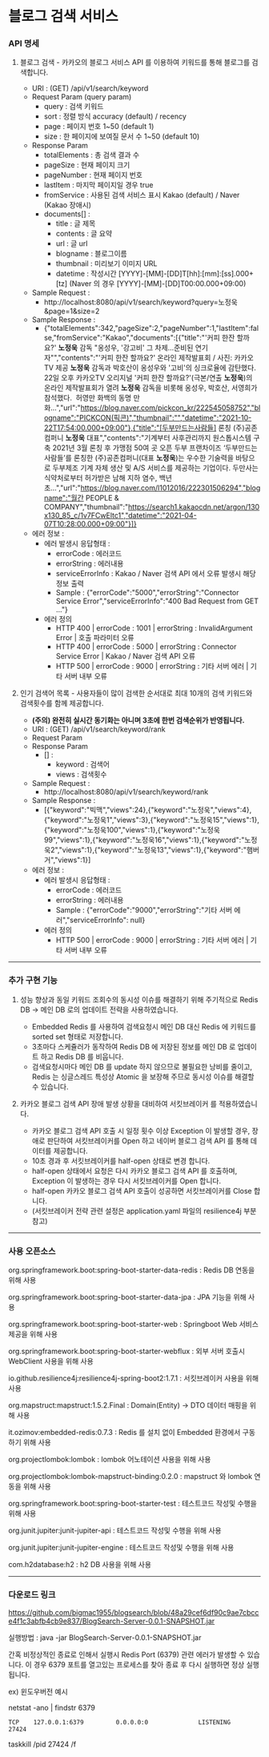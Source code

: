 # 블로그 검색 서비스

### API 명세
1. 블로그 검색 - 카카오의 블로그 서비스 API 를 이용하여 키워드를 통해 블로그를 검색합니다.
   * URI : (GET) /api/v1/search/keyword
   * Request Param (query param)
     * query : 검색 키워드
     * sort : 정렬 방식 accuracy (default) / recency
     * page : 페이지 번호 1~50 (default 1)
     * size : 한 페이지에 보여질 문서 수 1~50 (default 10)
   * Response Param
      * totalElements : 총 검색 결과 수
      * pageSize : 현재 페이지 크기
      * pageNumber : 현재 페이지 번호
      * lastItem : 마지막 페이지일 경우 true
      * fromService : 사용된 검색 서비스 표시 Kakao (default) / Naver (Kakao 장애시)
      * documents[] :
        * title : 글 제목
        * contents : 글 요약
        * url : 글 url
        * blogname : 블로그이름
        * thumbnail : 미리보기 이미지 URL
        * datetime : 작성시간 [YYYY]-[MM]-[DD]T[hh]:[mm]:[ss].000+[tz] (Naver 의 경우 [YYYY]-[MM]-[DD]T00:00.000+09:00)
   * Sample Request :
     * http://localhost:8080/api/v1/search/keyword?query=노정욱&page=1&size=2
   * Sample Response : 
     * {"totalElements":342,"pageSize":2,"pageNumber":1,"lastItem":false,"fromService":"Kakao","documents":[{"title":"&#39;커피 한잔 할까요?&#39; <b>노정욱</b> 감독 &#34;옹성우, &#39;강고비&#39; 그 차제…준비된 연기자&#34;","contents":"&#39;커피 한잔 할까요?&#39; 온라인 제작발표회 / 사진: 카카오TV 제공 <b>노정욱</b> 감독과 박호산이 옹성우와 &#39;고비&#39;의 싱크로율에 감탄했다. ​ 22일 오후 카카오TV 오리지널 &#39;커피 한잔 할까요?&#39;(극본/연출 <b>노정욱</b>)의 온라인 제작발표회가 열려 <b>노정욱</b> 감독을 비롯해 옹성우, 박호산, 서영희가 참석했다. ​ 허영만 화백의 동명 만화...","url":"https://blog.naver.com/pickcon_kr/222545058752","blogname":"PICKCON(픽콘)","thumbnail":"","datetime":"2021-10-22T17:54:00.000+09:00"},{"title":"[두부만드는사람들] 론칭 (주)공존컴퍼니 <b>노정욱</b> 대표","contents":"기계부터 사후관리까지 원스톱시스템 구축 2021년 3월 론칭 후 가맹점 50여 곳 오픈 ​ 두부 프랜차이즈 ‘두부만드는사람들’를 론칭한 (주)공존컴퍼니(대표 <b>노정욱</b>)는 우수한 기술력을 바탕으로 두부제조 기계 자체 생산 및 A/S 서비스를 제공하는 기업이다. 두만사는 식약처로부터 허가받은 남해 지하 염수, 백년초...","url":"https://blog.naver.com/l1012016/222301506294","blogname":"월간 PEOPLE & COMPANY","thumbnail":"https://search1.kakaocdn.net/argon/130x130_85_c/1v7FCwEltc1","datetime":"2021-04-07T10:28:00.000+09:00"}]}
   * 에러 정보 : 
     * 에러 발생시 응답형태 :  
       * errorCode : 에러코드
       * errorString : 에러내용
       * serviceErrorInfo : Kakao / Naver 검색 API 에서 오류 발생시 해당 정보 출력
       * Sample : {"errorCode":"5000","errorString":"Connector Service Error","serviceErrorInfo":"400 Bad Request from GET ..."}
     * 에러 정의
       * HTTP 400 | errorCode : 1001 | errorString : InvalidArgument Error | 호출 파라미터 오류
       * HTTP 400 | errorCode : 5000 | errorString : Connector Service Error | Kakao / Naver 검색 API 오류
       * HTTP 500 | errorCode : 9000 | errorString : 기타 서버 에러 | 기타 서버 내부 오류

2. 인기 검색어 목록 - 사용자들이 많이 검색한 순서대로 최대 10개의 검색 키워드와 검색횟수를 함께 제공합니다.
   * **(주의) 완전히 실시간 동기화는 아니며 3초에 한번 검색순위가 반영됩니다.**
   * URI : (GET) /api/v1/search/keyword/rank
   * Request Param
   * Response Param
      * [] :
         * keyword : 검색어
         * views : 검색횟수
   * Sample Request :
     * http://localhost:8080/api/v1/search/keyword/rank
   * Sample Response :
     * [{"keyword":"빅맥","views":24},{"keyword":"노정욱","views":4},{"keyword":"노정욱1","views":3},{"keyword":"노정욱15","views":1},{"keyword":"노정욱100","views":1},{"keyword":"노정욱99","views":1},{"keyword":"노정욱16","views":1},{"keyword":"노정욱2","views":1},{"keyword":"노정욱13","views":1},{"keyword":"햄버거","views":1}]
   * 에러 정보 :
      * 에러 발생시 응답형태 :
         * errorCode : 에러코드
         * errorString : 에러내용
         * Sample : {"errorCode":"9000","errorString":"기타 서버 에러","serviceErrorInfo": null}
      * 에러 정의
         * HTTP 500 | errorCode : 9000 | errorString : 기타 서버 에러 | 기타 서버 내부 오류


***

### 추가 구현 기능

1. 성능 향상과 동일 키워드 조회수의 동시성 이슈를 해결하기 위해 주기적으로 Redis DB -> 메인 DB 로의 업데이트 전략을 사용하였습니다.  
   * Embedded Redis 를 사용하여 검색요청시 메인 DB 대신 Redis 에 키워드를 sorted set 형태로 저장합니다.
   * 3초마다 스케쥴러가 동작하여 Redis DB 에 저장된 정보를 메인 DB 로 업데이트 하고 Redis DB 를 비웁니다.
   * 검색요청시마다 메인 DB 를 update 하지 않으므로 불필요한 낭비를 줄이고, Redis 는 싱글스레드 특성상 Atomic 을 보장해 주므로 동시성 이슈를 해결할 수 있습니다.

2. 카카오 블로그 검색 API 장애 발생 상황을 대비하여 서킷브레이커 를 적용하였습니다.
   * 카카오 블로그 검색 API 호출 시 일정 횟수 이상 Exception 이 발생할 경우, 장애로 판단하여 서킷브레이커를 Open 하고 네이버 블로그 검색 API 를 통해 데이터를 제공합니다.
   * 10초 경과 후 서킷브레이커를 half-open 상태로 변경 합니다.
   * half-open 상태에서 요청은 다시 카카오 블로그 검색 API 를 호출하며, Exception 이 발생하는 경우 다시 서킷브레이커를 Open 합니다.
   * half-open 카카오 블로그 검색 API 호출이 성공하면 서킷브레이커를 Close 합니다.
   * (서킷브레이커 전략 관련 설정은 application.yaml 파일의 resilience4j 부분 참고)

***

### 사용 오픈소스

org.springframework.boot:spring-boot-starter-data-redis : Redis DB 연동을 위해 사용

org.springframework.boot:spring-boot-starter-data-jpa : JPA 기능을 위해 사용

org.springframework.boot:spring-boot-starter-web : Springboot Web 서비스 제공을 위해 사용

org.springframework.boot:spring-boot-starter-webflux : 외부 서버 호출시 WebClient 사용을 위해 사용 

io.github.resilience4j:resilience4j-spring-boot2:1.7.1 : 서킷브레이커 사용을 위해 사용

org.mapstruct:mapstruct:1.5.2.Final : Domain(Entity) -> DTO 데이터 매핑을 위해 사용

it.ozimov:embedded-redis:0.7.3 : Redis 를 설치 없이 Embedded 환경에서 구동하기 위해 사용

org.projectlombok:lombok : lombok 어노테이션 사용을 위해 사용

org.projectlombok:lombok-mapstruct-binding:0.2.0 : mapstruct 와 lombok 연동을 위해 사용

org.springframework.boot:spring-boot-starter-test : 테스트코드 작성및 수행을 위해 사용

org.junit.jupiter:junit-jupiter-api : 테스트코드 작성및 수행을 위해 사용

org.junit.jupiter:junit-jupiter-engine : 테스트코드 작성및 수행을 위해 사용

com.h2database:h2 : h2 DB 사용을 위해 사용

***
### 다운로드 링크
https://github.com/bigmac1955/blogsearch/blob/48a29cef6df90c9ae7cbcce4f1c3abfb4cb9e837/BlogSearch-Server-0.0.1-SNAPSHOT.jar

실행방법 : java -jar BlogSearch-Server-0.0.1-SNAPSHOT.jar

간혹 비정상적인 종료로 인해서 실행시 Redis Port (6379) 관련 에러가 발생할 수 있습니다.
이 경우 6379 포트를 열고있는 프로세스를 찾아 종료 후 다시 실행하면 정상 실행 됩니다.

ex) 윈도우버전 예시

netstat -ano | findstr 6379

    TCP    127.0.0.1:6379         0.0.0.0:0              LISTENING       27424
  
taskkill /pid 27424 /f

